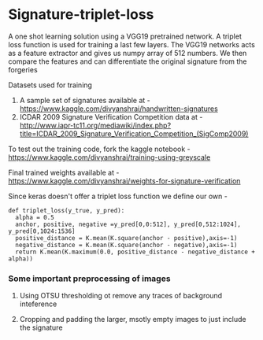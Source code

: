 # Signature-triplet-loss
A one shot learning solution using a VGG19 pretrained network. A triplet loss function is used for training a last few layers. The VGG19 networks acts as a feature extractor and gives us numpy array of 512 numbers. We then compare the features and can differentiate the original signature from the forgeries

Datasets used for training 
1. A sample set of signatures available at - https://www.kaggle.com/divyanshrai/handwritten-signatures
2. ICDAR 2009 Signature Verification Competition data at - http://www.iapr-tc11.org/mediawiki/index.php?title=ICDAR_2009_Signature_Verification_Competition_(SigComp2009)

To test out the training code, fork the kaggle notebook - https://www.kaggle.com/divyanshrai/training-using-greyscale

Final trained weights available at - https://www.kaggle.com/divyanshrai/weights-for-signature-verification

Since keras doesn't offer a triplet loss function we define our own - 

    def triplet_loss(y_true, y_pred):
      alpha = 0.5
      anchor, positive, negative =y_pred[0,0:512], y_pred[0,512:1024], y_pred[0,1024:1536]
      positive_distance = K.mean(K.square(anchor - positive),axis=-1)
      negative_distance = K.mean(K.square(anchor - negative),axis=-1)
      return K.mean(K.maximum(0.0, positive_distance - negative_distance + alpha))

### Some important preprocessing of images

1. Using OTSU thresholding ot remove any traces of background inteference

2. Cropping and padding the larger, msotly empty images to just include the signature
